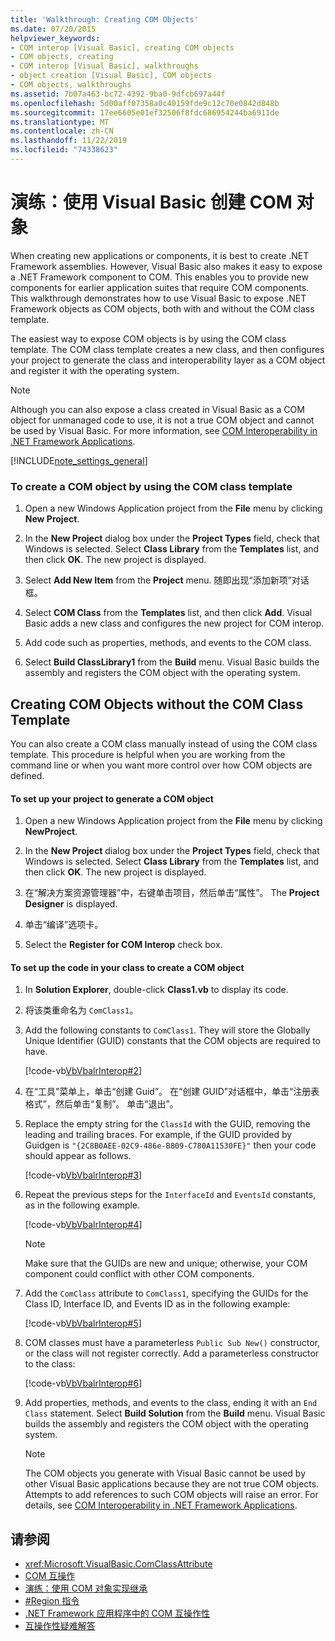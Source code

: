 ```yaml
---
title: 'Walkthrough: Creating COM Objects'
ms.date: 07/20/2015
helpviewer_keywords:
- COM interop [Visual Basic], creating COM objects
- COM objects, creating
- COM interop [Visual Basic], walkthroughs
- object creation [Visual Basic], COM objects
- COM objects, walkthroughs
ms.assetid: 7b07a463-bc72-4392-9ba0-9dfcb697a44f
ms.openlocfilehash: 5d00aff07358a0c40159fde9c12c70e0842d848b
ms.sourcegitcommit: 17ee6605e01ef32506f8fdc686954244ba6911de
ms.translationtype: MT
ms.contentlocale: zh-CN
ms.lasthandoff: 11/22/2019
ms.locfileid: "74338623"
---
```

# <a name="walkthrough-creating-com-objects-with-visual-basic"></a>演练：使用 Visual Basic 创建 COM 对象
When creating new applications or components, it is best to create .NET Framework assemblies. However, Visual Basic also makes it easy to expose a .NET Framework component to COM. This enables you to provide new components for earlier application suites that require COM components. This walkthrough demonstrates how to use Visual Basic to expose .NET Framework objects as COM objects, both with and without the COM class template.  
  
 The easiest way to expose COM objects is by using the COM class template. The COM class template creates a new class, and then configures your project to generate the class and interoperability layer as a COM object and register it with the operating system.  
  
> [!NOTE]
> Although you can also expose a class created in Visual Basic as a COM object for unmanaged code to use, it is not a true COM object and cannot be used by Visual Basic. For more information, see [COM Interoperability in .NET Framework Applications](../../../visual-basic/programming-guide/com-interop/com-interoperability-in-net-framework-applications.md).  
  
[!INCLUDE[note_settings_general](~/includes/note-settings-general-md.md)]  
  
### <a name="to-create-a-com-object-by-using-the-com-class-template"></a>To create a COM object by using the COM class template  
  
1. Open a new Windows Application project from the **File** menu by clicking **New Project**.  
  
2. In the **New Project** dialog box under the **Project Types** field, check that Windows is selected. Select **Class Library** from the **Templates** list, and then click **OK**. The new project is displayed.  
  
3. Select **Add New Item** from the **Project** menu. 随即出现“添加新项”对话框。  
  
4. Select **COM Class** from the **Templates** list, and then click **Add**. Visual Basic adds a new class and configures the new project for COM interop.  
  
5. Add code such as properties, methods, and events to the COM class.  
  
6. Select **Build ClassLibrary1** from the **Build** menu. Visual Basic builds the assembly and registers the COM object with the operating system.  
  
## <a name="creating-com-objects-without-the-com-class-template"></a>Creating COM Objects without the COM Class Template  
 You can also create a COM class manually instead of using the COM class template. This procedure is helpful when you are working from the command line or when you want more control over how COM objects are defined.  
  
#### <a name="to-set-up-your-project-to-generate-a-com-object"></a>To set up your project to generate a COM object  
  
1. Open a new Windows Application project from the **File** menu by clicking **NewProject**.  
  
2. In the **New Project** dialog box under the **Project Types** field, check that Windows is selected. Select **Class Library** from the **Templates** list, and then click **OK**. The new project is displayed.  
  
3. 在“解决方案资源管理器”中，右键单击项目，然后单击“属性”。 The **Project Designer** is displayed.  
  
4. 单击“编译”选项卡。  
  
5. Select the **Register for COM Interop** check box.  
  
#### <a name="to-set-up-the-code-in-your-class-to-create-a-com-object"></a>To set up the code in your class to create a COM object  
  
1. In **Solution Explorer**, double-click **Class1.vb** to display its code.  
  
2. 将该类重命名为 `ComClass1`。  
  
3. Add the following constants to `ComClass1`. They will store the Globally Unique Identifier (GUID) constants that the COM objects are required to have.  
  
     [!code-vb[VbVbalrInterop#2](~/samples/snippets/visualbasic/VS_Snippets_VBCSharp/VbVbalrInterop/VB/Class1.vb#2)]  
  
4. 在“工具”菜单上，单击“创建 Guid”。 在“创建 GUID”对话框中，单击“注册表格式”，然后单击“复制”。 单击“退出”。  
  
5. Replace the empty string for the `ClassId` with the GUID, removing the leading and trailing braces. For example, if the GUID provided by Guidgen is `"{2C8B0AEE-02C9-486e-B809-C780A11530FE}"` then your code should appear as follows.  
  
     [!code-vb[VbVbalrInterop#3](~/samples/snippets/visualbasic/VS_Snippets_VBCSharp/VbVbalrInterop/VB/Class1.vb#3)]  
  
6. Repeat the previous steps for the `InterfaceId` and `EventsId` constants, as in the following example.  
  
     [!code-vb[VbVbalrInterop#4](~/samples/snippets/visualbasic/VS_Snippets_VBCSharp/VbVbalrInterop/VB/Class1.vb#4)]  
  
    > [!NOTE]
    > Make sure that the GUIDs are new and unique; otherwise, your COM component could conflict with other COM components.  
  
7. Add the `ComClass` attribute to `ComClass1`, specifying the GUIDs for the Class ID, Interface ID, and Events ID as in the following example:  
  
     [!code-vb[VbVbalrInterop#5](~/samples/snippets/visualbasic/VS_Snippets_VBCSharp/VbVbalrInterop/VB/Class1.vb#5)]  
  
8. COM classes must have a parameterless `Public Sub New()` constructor, or the class will not register correctly. Add a parameterless constructor to the class:  
  
     [!code-vb[VbVbalrInterop#6](~/samples/snippets/visualbasic/VS_Snippets_VBCSharp/VbVbalrInterop/VB/Class1.vb#6)]  
  
9. Add properties, methods, and events to the class, ending it with an `End Class` statement. Select **Build Solution** from the **Build** menu. Visual Basic builds the assembly and registers the COM object with the operating system.  
  
    > [!NOTE]
    > The COM objects you generate with Visual Basic cannot be used by other Visual Basic applications because they are not true COM objects. Attempts to add references to such COM objects will raise an error. For details, see [COM Interoperability in .NET Framework Applications](../../../visual-basic/programming-guide/com-interop/com-interoperability-in-net-framework-applications.md).  
  
## <a name="see-also"></a>请参阅

- <xref:Microsoft.VisualBasic.ComClassAttribute>
- [COM 互操作](../../../visual-basic/programming-guide/com-interop/index.md)
- [演练：使用 COM 对象实现继承](../../../visual-basic/programming-guide/com-interop/walkthrough-implementing-inheritance-with-com-objects.md)
- [#Region 指令](../../../visual-basic/language-reference/directives/region-directive.md)
- [.NET Framework 应用程序中的 COM 互操作性](../../../visual-basic/programming-guide/com-interop/com-interoperability-in-net-framework-applications.md)
- [互操作性疑难解答](../../../visual-basic/programming-guide/com-interop/troubleshooting-interoperability.md)
